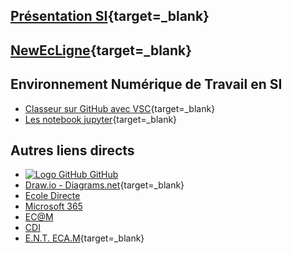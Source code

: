 
## [Présentation SI](http://si.lycee.ecmorlaix.fr){target=_blank}

## [NewEcLigne](https://sites.google.com/view/newecligne/accueil){target=_blank}

## Environnement Numérique de Travail en SI

- [Classeur sur GitHub avec VSC](https://ericecmorlaix.github.io/adn-Tutoriel_lab_si/IDE/GitHub/){target=_blank}
- [Les notebook jupyter](https://ericecmorlaix.github.io/adn-Tutoriel_lab_si/IDE/notebook/){target=_blank}

## Autres liens directs

- [![Logo GitHub](https://avatars.githubusercontent.com/in/15368?s=32&v=4 "GitHub") GitHub](https://github.com/)
- [Draw.io - Diagrams.net](https://www.diagrams.net/){target=_blank}
- [Ecole Directe](https://www.ecoledirecte.com)
- [Microsoft 365](https://login.microsoftonline.com/)
- [EC@M](https://www.ecmorlaix.fr/)
- [CDI](https://cdi-lycee.ecmorlaix.fr)
- [E.N.T. ECA.M](https://ec-morlaix.github.io/info/){target=_blank}